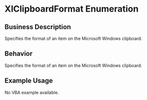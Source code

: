 # XlClipboardFormat Enumeration

## Business Description
Specifies the format of an item on the Microsoft Windows clipboard.

## Behavior
Specifies the format of an item on the Microsoft Windows clipboard.

## Example Usage
No VBA example available.